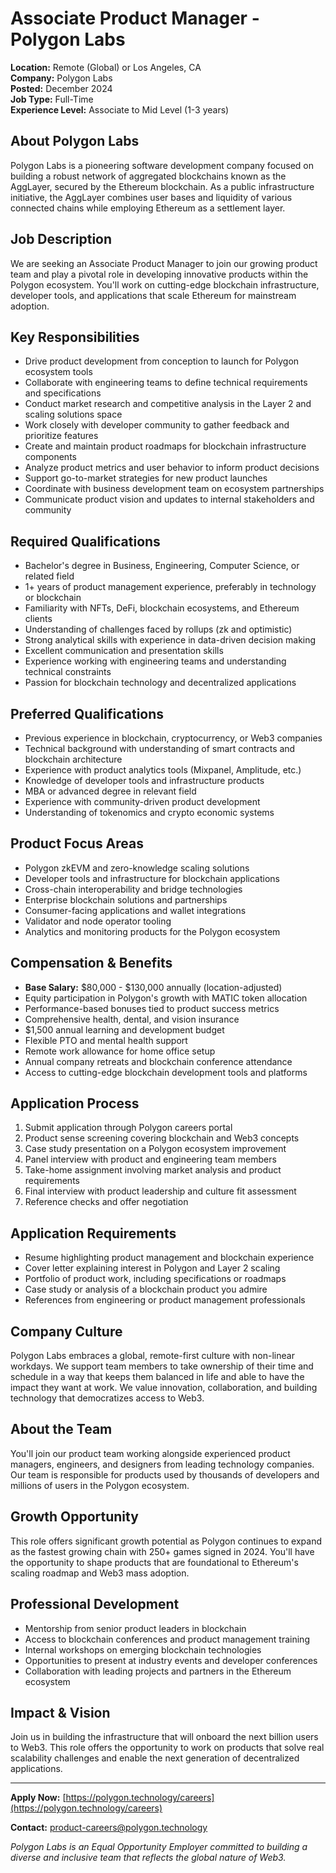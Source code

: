 # Associate Product Manager - Polygon Labs
**Location:** Remote (Global) or Los Angeles, CA  
**Company:** Polygon Labs  
**Posted:** December 2024  
**Job Type:** Full-Time  
**Experience Level:** Associate to Mid Level (1-3 years)  

## About Polygon Labs
Polygon Labs is a pioneering software development company focused on building a robust network of aggregated blockchains known as the AggLayer, secured by the Ethereum blockchain. As a public infrastructure initiative, the AggLayer combines user bases and liquidity of various connected chains while employing Ethereum as a settlement layer.

## Job Description
We are seeking an Associate Product Manager to join our growing product team and play a pivotal role in developing innovative products within the Polygon ecosystem. You'll work on cutting-edge blockchain infrastructure, developer tools, and applications that scale Ethereum for mainstream adoption.

## Key Responsibilities
- Drive product development from conception to launch for Polygon ecosystem tools
- Collaborate with engineering teams to define technical requirements and specifications
- Conduct market research and competitive analysis in the Layer 2 and scaling solutions space
- Work closely with developer community to gather feedback and prioritize features
- Create and maintain product roadmaps for blockchain infrastructure components
- Analyze product metrics and user behavior to inform product decisions
- Support go-to-market strategies for new product launches
- Coordinate with business development team on ecosystem partnerships
- Communicate product vision and updates to internal stakeholders and community

## Required Qualifications
- Bachelor's degree in Business, Engineering, Computer Science, or related field
- 1+ years of product management experience, preferably in technology or blockchain
- Familiarity with NFTs, DeFi, blockchain ecosystems, and Ethereum clients
- Understanding of challenges faced by rollups (zk and optimistic)
- Strong analytical skills with experience in data-driven decision making
- Excellent communication and presentation skills
- Experience working with engineering teams and understanding technical constraints
- Passion for blockchain technology and decentralized applications

## Preferred Qualifications
- Previous experience in blockchain, cryptocurrency, or Web3 companies
- Technical background with understanding of smart contracts and blockchain architecture
- Experience with product analytics tools (Mixpanel, Amplitude, etc.)
- Knowledge of developer tools and infrastructure products
- MBA or advanced degree in relevant field
- Experience with community-driven product development
- Understanding of tokenomics and crypto economic systems

## Product Focus Areas
- Polygon zkEVM and zero-knowledge scaling solutions
- Developer tools and infrastructure for blockchain applications
- Cross-chain interoperability and bridge technologies
- Enterprise blockchain solutions and partnerships
- Consumer-facing applications and wallet integrations
- Validator and node operator tooling
- Analytics and monitoring products for the Polygon ecosystem

## Compensation & Benefits
- **Base Salary:** $80,000 - $130,000 annually (location-adjusted)
- Equity participation in Polygon's growth with MATIC token allocation
- Performance-based bonuses tied to product success metrics
- Comprehensive health, dental, and vision insurance
- $1,500 annual learning and development budget
- Flexible PTO and mental health support
- Remote work allowance for home office setup
- Annual company retreats and blockchain conference attendance
- Access to cutting-edge blockchain development tools and platforms

## Application Process
1. Submit application through Polygon careers portal
2. Product sense screening covering blockchain and Web3 concepts
3. Case study presentation on a Polygon ecosystem improvement
4. Panel interview with product and engineering team members
5. Take-home assignment involving market analysis and product requirements
6. Final interview with product leadership and culture fit assessment
7. Reference checks and offer negotiation

## Application Requirements
- Resume highlighting product management and blockchain experience
- Cover letter explaining interest in Polygon and Layer 2 scaling
- Portfolio of product work, including specifications or roadmaps
- Case study or analysis of a blockchain product you admire
- References from engineering or product management professionals

## Company Culture
Polygon Labs embraces a global, remote-first culture with non-linear workdays. We support team members to take ownership of their time and schedule in a way that keeps them balanced in life and able to have the impact they want at work. We value innovation, collaboration, and building technology that democratizes access to Web3.

## About the Team
You'll join our product team working alongside experienced product managers, engineers, and designers from leading technology companies. Our team is responsible for products used by thousands of developers and millions of users in the Polygon ecosystem.

## Growth Opportunity
This role offers significant growth potential as Polygon continues to expand as the fastest growing chain with 250+ games signed in 2024. You'll have the opportunity to shape products that are foundational to Ethereum's scaling roadmap and Web3 mass adoption.

## Professional Development
- Mentorship from senior product leaders in blockchain
- Access to blockchain conferences and product management training
- Internal workshops on emerging blockchain technologies
- Opportunities to present at industry events and developer conferences
- Collaboration with leading projects and partners in the Ethereum ecosystem

## Impact & Vision
Join us in building the infrastructure that will onboard the next billion users to Web3. This role offers the opportunity to work on products that solve real scalability challenges and enable the next generation of decentralized applications.

---

**Apply Now:** [https://polygon.technology/careers](https://polygon.technology/careers)

**Contact:** product-careers@polygon.technology

*Polygon Labs is an Equal Opportunity Employer committed to building a diverse and inclusive team that reflects the global nature of Web3.*